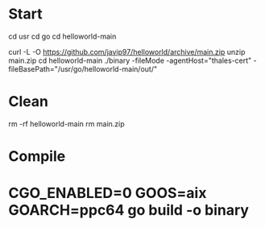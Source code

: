 # Start
cd usr
cd go
cd helloworld-main


curl -L -O https://github.com/javip97/helloworld/archive/main.zip
unzip main.zip
cd helloworld-main
./binary -fileMode -agentHost="thales-cert" -fileBasePath="/usr/go/helloworld-main/out/"


# Clean
rm -rf helloworld-main
rm main.zip


# Compile
# CGO_ENABLED=0 GOOS=aix GOARCH=ppc64 go build -o binary